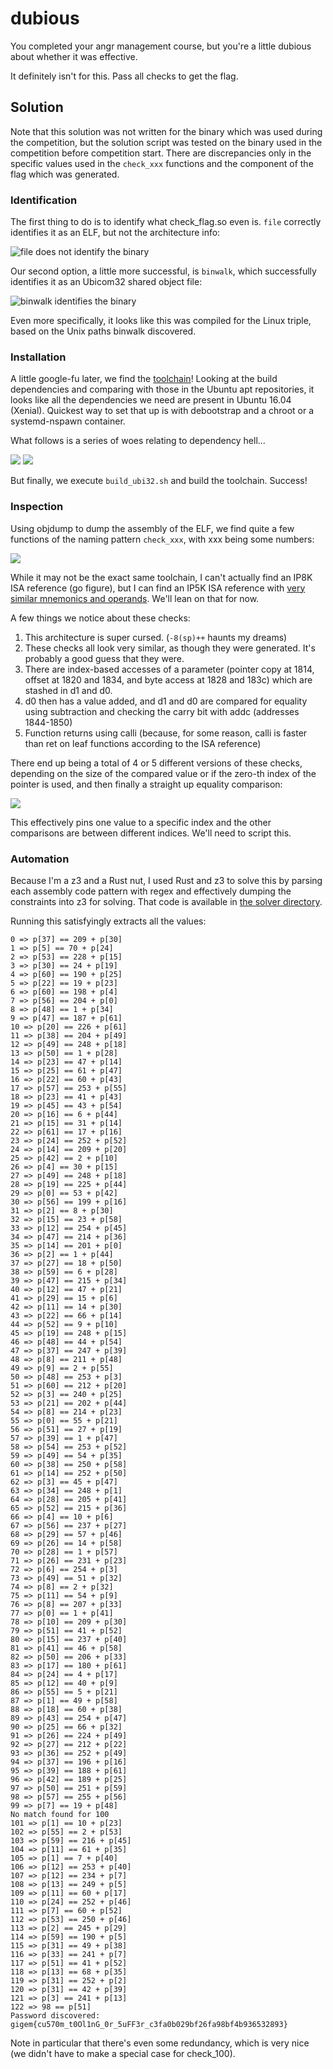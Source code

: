 # dubious

You completed your angr management course, but you're a little dubious about whether it was effective.

It definitely isn't for this. Pass all checks to get the flag.

## Solution

Note that this solution was not written for the binary which was used during the competition, but the solution script
was tested on the binary used in the competition before competition start. There are discrepancies only in the specific
values used in the `check_xxx` functions and the component of the flag which was generated.

### Identification

The first thing to do is to identify what check_flag.so even is. `file` correctly identifies it as an ELF, but not the
architecture info:

![file does not identify the binary](file-no-worky.png)

Our second option, a little more successful, is `binwalk`, which successfully identifies it as an Ubicom32 shared object
file:

![binwalk identifies the binary](binwalk-worky.png)

Even more specifically, it looks like this was compiled for the Linux triple, based on the Unix paths binwalk
discovered.

### Installation

A little google-fu later, we find the [toolchain](https://wiki.codeaurora.org/xwiki/bin/Ubicom/Ubicom32%20Tool%20Chain/)!
Looking at the build dependencies and comparing with those in the Ubuntu apt repositories, it looks like all the
dependencies we need are present in Ubuntu 16.04 (Xenial). Quickest way to set that up is with debootstrap and a chroot
or a systemd-nspawn container.

What follows is a series of woes relating to dependency hell...

![](dependency-hell.png)
![](dependency-hell-2.png)

But finally, we execute `build_ubi32.sh` and build the toolchain. Success!

### Inspection

Using objdump to dump the assembly of the ELF, we find quite a few functions of the naming pattern `check_xxx`, with xxx
being some numbers:

![](check-pattern.png)

While it may not be the exact same toolchain, I can't actually find an IP8K ISA reference (go figure), but I can find an
IP5K ISA reference with [very similar mnemonics and operands](http://www.texim-europe.com/getfile.aspx?id=68544). We'll
lean on that for now.

A few things we notice about these checks:

1. This architecture is super cursed. (`-8(sp)++` haunts my dreams)
2. These checks all look very similar, as though they were generated. It's probably a good guess that they were.
3. There are index-based accesses of a parameter (pointer copy at 1814, offset at 1820 and 1834, and byte access at 1828
   and 183c) which are stashed in d1 and d0.
4. d0 then has a value added, and d1 and d0 are compared for equality using subtraction and checking the carry bit with
   addc (addresses 1844-1850)
5. Function returns using calli (because, for some reason, calli is faster than ret on leaf functions according to the
   ISA reference)
   
There end up being a total of 4 or 5 different versions of these checks, depending on the size of the compared value or
if the zero-th index of the pointer is used, and then finally a straight up equality comparison:

![](compare.png)

This effectively pins one value to a specific index and the other comparisons are between different indices. We'll need
to script this.

### Automation

Because I'm a z3 and a Rust nut, I used Rust and z3 to solve this by parsing each assembly code pattern with regex and
effectively dumping the constraints into z3 for solving. That code is available in [the solver directory](solver/src/main.rs).

Running this satisfyingly extracts all the values:

```
0 => p[37] == 209 + p[30]
1 => p[5] == 70 + p[24]
2 => p[53] == 228 + p[15]
3 => p[30] == 24 + p[19]
4 => p[60] == 190 + p[25]
5 => p[22] == 19 + p[23]
6 => p[60] == 198 + p[4]
7 => p[56] == 204 + p[0]
8 => p[48] == 1 + p[34]
9 => p[47] == 187 + p[61]
10 => p[20] == 226 + p[61]
11 => p[38] == 204 + p[49]
12 => p[49] == 248 + p[18]
13 => p[50] == 1 + p[28]
14 => p[23] == 47 + p[14]
15 => p[25] == 61 + p[47]
16 => p[22] == 60 + p[43]
17 => p[57] == 253 + p[55]
18 => p[23] == 41 + p[43]
19 => p[45] == 43 + p[54]
20 => p[16] == 6 + p[44]
21 => p[15] == 31 + p[14]
22 => p[61] == 17 + p[16]
23 => p[24] == 252 + p[52]
24 => p[14] == 209 + p[20]
25 => p[42] == 2 + p[10]
26 => p[4] == 30 + p[15]
27 => p[49] == 248 + p[18]
28 => p[19] == 225 + p[44]
29 => p[0] == 53 + p[42]
30 => p[56] == 199 + p[16]
31 => p[2] == 8 + p[30]
32 => p[15] == 23 + p[58]
33 => p[12] == 254 + p[45]
34 => p[47] == 214 + p[36]
35 => p[14] == 201 + p[0]
36 => p[2] == 1 + p[44]
37 => p[27] == 18 + p[50]
38 => p[59] == 6 + p[28]
39 => p[47] == 215 + p[34]
40 => p[12] == 47 + p[21]
41 => p[29] == 15 + p[6]
42 => p[11] == 14 + p[30]
43 => p[22] == 66 + p[14]
44 => p[52] == 9 + p[10]
45 => p[19] == 248 + p[15]
46 => p[48] == 44 + p[54]
47 => p[37] == 247 + p[39]
48 => p[8] == 211 + p[48]
49 => p[9] == 2 + p[55]
50 => p[48] == 253 + p[3]
51 => p[60] == 212 + p[20]
52 => p[3] == 240 + p[25]
53 => p[21] == 202 + p[44]
54 => p[8] == 214 + p[23]
55 => p[0] == 55 + p[21]
56 => p[51] == 27 + p[19]
57 => p[39] == 1 + p[47]
58 => p[54] == 253 + p[52]
59 => p[49] == 54 + p[35]
60 => p[38] == 250 + p[58]
61 => p[14] == 252 + p[50]
62 => p[3] == 45 + p[47]
63 => p[34] == 248 + p[1]
64 => p[28] == 205 + p[41]
65 => p[52] == 215 + p[36]
66 => p[4] == 10 + p[6]
67 => p[56] == 237 + p[27]
68 => p[29] == 57 + p[46]
69 => p[26] == 14 + p[58]
70 => p[28] == 1 + p[57]
71 => p[26] == 231 + p[23]
72 => p[6] == 254 + p[3]
73 => p[49] == 51 + p[32]
74 => p[8] == 2 + p[32]
75 => p[11] == 54 + p[9]
76 => p[8] == 207 + p[33]
77 => p[0] == 1 + p[41]
78 => p[10] == 209 + p[30]
79 => p[51] == 41 + p[52]
80 => p[15] == 237 + p[40]
81 => p[41] == 46 + p[58]
82 => p[50] == 206 + p[33]
83 => p[17] == 180 + p[61]
84 => p[24] == 4 + p[17]
85 => p[12] == 40 + p[9]
86 => p[55] == 5 + p[21]
87 => p[1] == 49 + p[58]
88 => p[18] == 60 + p[38]
89 => p[43] == 254 + p[47]
90 => p[25] == 66 + p[32]
91 => p[26] == 224 + p[49]
92 => p[27] == 212 + p[22]
93 => p[36] == 252 + p[49]
94 => p[37] == 196 + p[16]
95 => p[39] == 188 + p[61]
96 => p[42] == 189 + p[25]
97 => p[50] == 251 + p[59]
98 => p[57] == 255 + p[56]
99 => p[7] == 19 + p[48]
No match found for 100
101 => p[1] == 10 + p[23]
102 => p[55] == 2 + p[53]
103 => p[59] == 216 + p[45]
104 => p[11] == 61 + p[35]
105 => p[1] == 7 + p[40]
106 => p[12] == 253 + p[40]
107 => p[12] == 234 + p[7]
108 => p[13] == 249 + p[5]
109 => p[11] == 60 + p[17]
110 => p[24] == 252 + p[46]
111 => p[7] == 60 + p[52]
112 => p[53] == 250 + p[46]
113 => p[2] == 245 + p[29]
114 => p[59] == 190 + p[5]
115 => p[31] == 49 + p[38]
116 => p[33] == 241 + p[7]
117 => p[51] == 41 + p[52]
118 => p[13] == 68 + p[35]
119 => p[31] == 252 + p[2]
120 => p[31] == 42 + p[39]
121 => p[3] == 241 + p[13]
122 => 98 == p[51]
Password discovered: gigem{cu570m_t0Ol1nG_0r_5uFF3r_c3fa0b029bf26fa98bf4b936532893}
```

Note in particular that there's even some redundancy, which is very nice (we didn't have to make a special case for
check_100).
